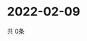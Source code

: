 # 2022-02-09
  共 0条

  <!-- BEGIN -->
  <!-- 最后更新时间Wed Feb 09 2022 00:20:16 GMT+0000 (Coordinated Universal Time) -->
  
  <!-- END -->
  
  